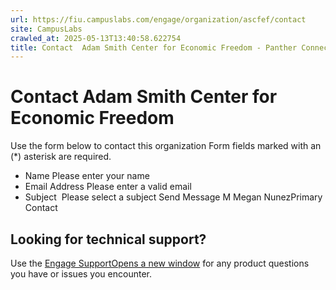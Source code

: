 ```yaml
---
url: https://fiu.campuslabs.com/engage/organization/ascfef/contact
site: CampusLabs
crawled_at: 2025-05-13T13:40:58.622754
title: Contact  Adam Smith Center for Economic Freedom - Panther Connect
---
```


# Contact Adam Smith Center for Economic Freedom
Use the form below to contact this organization
Form fields marked with an (*) asterisk are required.
* Name
Please enter your name
* Email Address
Please enter a valid email
* Subject
​
Please select a subject
Send Message
M
Megan NunezPrimary Contact
## Looking for technical support?
Use the [Engage SupportOpens a new window](http://support.anthology.com) for any product questions you have or issues you encounter.
